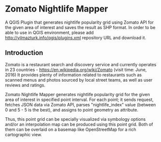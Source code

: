 # Zomato Nightlife Mapper
A QGIS Plugin that generates nightlife popularity grid using Zomato API for the given area of interest and saves the result as SHP format. In order to be able to use in QGIS environment, please add http://yilmazturk.info/qgis/plugins.xml repository URL and download it.

Introduction
------------
Zomato is a restaurant search and discovery service and currently operates in 23 countries - https://en.wikipedia.org/wiki/Zomato (visit time: June, 2016) It provides plenty of information related to restaurants such as scanned menus and photos sourced by local street teams, as well as user reviews and ratings.

Zomato Nightlife Mapper generates nightlife popularity grid for the given area of interest in specified point interval. For each point; it sends request, fetches JSON data via Zomato API, parses "nightlife_index" value (between 0 and 5 - 5 is the best), and assigns to point geometry as attribute.

Thus, this point grid can be specially visualized via symbology options and/or an interpolation map can be produced using this point grid. Both of them can be overlaid on a basemap like OpenStreetMap for a rich cartographic view. 


